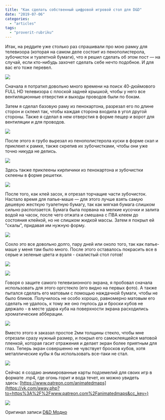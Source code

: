 ```yaml
---
title: "Как сделать собственный цифровой игровой стол для D&D"
date: "2019-07-06"
categories: 
  - "articles"
tags: 
  - "proverit-rubriku"
---
```


Итак, на реддите уже столько раз спрашивали про мою рамку для телевизора (которая на самом деле состоит из пенополистерола, зубочисток и туалетной бумаги), что я решил сделать об этом пост — на случай, если кто-нибудь захочет сделать себе нечто подобное. И для вас его тоже перевел.

![](https://pp.userapi.com/c848620/v848620673/1c5b95/hlawnfLi9Bw.jpg)

Сначала я потратил довольно много времени на поиск 40-дюймового FULL HD телевизора с плоской задней крышкой, чтобы у него все вентиляционные отверстия и выходы проводов были по бокам.

Затем я сделал базовую раму из пенокартона, разрезал его по длине сторон и склеил так, чтобы каждая сторона входила в угол другой стороны. Также я сделал в нем отверстия в форме пещер и ворот для вентиляции и для проводов.

![](https://pp.userapi.com/c848620/v848620673/1c5ba8/TU1NzIZknx4.jpg)

После этого я грубо вырезал из пенополистерола куски в форме скал и приклеил к рамке, также скрепив их зубочистками, чтобы они уже точно никуда не делись.

![](https://pp.userapi.com/c848620/v848620673/1c5bb2/Cwglyd87dS4.jpg)

Здесь также приклеены кирпичики из пенокартона и зубочистки склеены в форме решетки.

![](https://pp.userapi.com/c848620/v848620673/1c5bbc/T8mDIJn-6ng.jpg)

После того, как клей засох, я отрезал торчащие части зубочисток. Настало время для папье-маше — для этого лучше взять самую дешевую жесткую туалетную бумагу, так как мягкая бумага слишком сильно расползается. Бумага была порвана на мелкие кусочки и залита водой на часок, после чего отжата и смешана с ПВА клеем до состояния клейкой, но не слишком жидкой массы. Затем я покрыл ей "скалы", придавая им нужную форму.

![](https://pp.userapi.com/c848620/v848620673/1c5bcf/Rb-xMPP53d4.jpg)

Сохло это все довольно долго, пару дней или около того, так как папье-маше у меня там было много. После этого оставалось покрасить все в серые и зеленые цвета и вуаля - скалистый стол готов!

![](https://pp.userapi.com/c848620/v848620673/1c5bd9/9e2IsBih3uk.jpg)

![](https://pp.userapi.com/c848620/v848620673/1c5be3/nUVjFJaRvTg.jpg)

Говоря о защите самого телевизионного экрана, я пробовал сначала использовать для этого оргстекло (его видно на первых фото). А также пытался сделать его матовым с помощью наждачной бумаги, чтобы не было бликов. Получилось не особо хорошо, равномерно матовым его сделать не удалось, к тому же оно гнулось да и броски кубов не держало - в месте удара куба на поверхности экрана расходились хроматические абберации.

![](https://pp.userapi.com/c848620/v848620673/1c5bed/WB3xuOcGW7U.jpg)

Вместо этого я заказал простое 2мм толщины стекло, чтобы мне отрезали сразу нужный размер, и покрыл его самоклеящейся матовой пленкой, которая гасит отражения и делает экран более приятным для глаз. Теперь экран совершенно не чувствует бросков кубов, хотя металлические кубы я бы использовать все-таки не стал.

![](https://pp.userapi.com/c848620/v848620673/1c5c27/VCdtFxGxq70.jpg)

Сейчас я создаю анимированные карты подземелий для своих игр в формате .mp4, где огонь горит и вода течет, их можно увидеть здесь: [https://www.patreon.com/animatedmaps](https://vk.com/away.php?to=https%3A%2F%2Fwww.patreon.com%2Fanimatedmaps&cc_key=)

![](https://pp.userapi.com/c848620/v848620673/1c5c01/bTkIkIs1WTQ.jpg)

Оригинал записи [D&D Модно](https://vk.com/@dnd_modno-kak-sdelat-sobstvennyi-cifrovoi-igrovoi-stol-dlya-dd)

